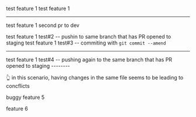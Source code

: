 test feature 1
test feature 1

---

test feature 1 second pr to dev

test feature 1 test#2 -- pushin to same branch that has PR opened to staging
test feature 1 test#3 -- commiting with `git commit --amend`

---

test feature 1 test#4 -- pushing again to the same branch that has PR opened to staging --------

👆 in this scenario, having changes in the same file seems to be leading to concflicts

buggy feature 5

feature 6
